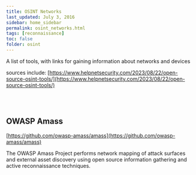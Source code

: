 ```yaml
---
title: OSINT Networks
last_updated: July 3, 2016
sidebar: home_sidebar
permalink: osint_networks.html
tags: [reconnaissance] 
toc: false
folder: osint
---
```


A list of tools, with links for gaining information about networks and devices


sources include: [https://www.helpnetsecurity.com/2023/08/22/open-source-osint-tools/](https://www.helpnetsecurity.com/2023/08/22/open-source-osint-tools/)

<br/><br/>

## OWASP Amass
[https://github.com/owasp-amass/amass](https://github.com/owasp-amass/amass)

The OWASP Amass Project performs network mapping of attack surfaces and external asset discovery using open source information gathering and active reconnaissance techniques.


<br/><br/>



